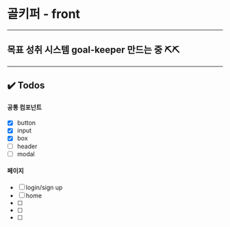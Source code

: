 # 골키퍼 - front
---
## 목표 성취 시스템 goal-keeper 만드는 중 ⛏️⛏️
---

## ✔️ Todos

#### 공통 컴포넌트

- [x] button 
- [x] input 
- [x] box 
- [ ] header 
- [ ] modal

#### 페이지

- [ ] login/sign up 
- [ ] home
- [ ]  
- [ ] 
- [ ] 
